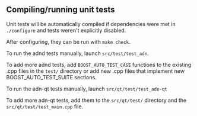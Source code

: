 Compiling/running unit tests
------------------------------------

Unit tests will be automatically compiled if dependencies were met in `./configure`
and tests weren't explicitly disabled.

After configuring, they can be run with `make check`.

To run the adnd tests manually, launch `src/test/test_adn`.

To add more adnd tests, add `BOOST_AUTO_TEST_CASE` functions to the existing
.cpp files in the `test/` directory or add new .cpp files that
implement new BOOST_AUTO_TEST_SUITE sections.

To run the adn-qt tests manually, launch `src/qt/test/test_adn-qt`

To add more adn-qt tests, add them to the `src/qt/test/` directory and
the `src/qt/test/test_main.cpp` file.
